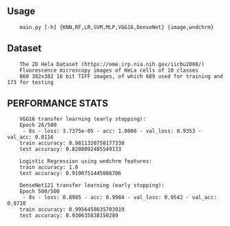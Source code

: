 
## Usage
        main.py [-h] {KNN,RF,LR,SVM,MLP,VGG16,DenseNet} {image,wndchrm}

## Dataset
        The 2D Hela Dataset (https://ome.irp.nia.nih.gov/iicbu2008/)
        Fluorescence microscopy images of HeLa cells of 10 classes
        860 382x382 16 bit TIFF images, of which 689 used for training and 173 for testing
        
## PERFORMANCE STATS
        VGG16 transfer learning (early stopping):
        Epoch 26/500
         - 8s - loss: 3.7375e-05 - acc: 1.0000 - val_loss: 0.9353 - val_acc: 0.8116
        train accuracy: 0.9811320758177338
        test accuracy: 0.8208092485549133
        
        Logistic Regression using wndchrm features:
        train accuracy: 1.0
        test accuracy: 0.9190751445086706
        
        DenseNet121 transfer learning (early stopping):
        Epoch 500/500
         - 8s - loss: 0.8985 - acc: 0.9984 - val_loss: 0.9542 - val_acc: 0.9710
        train accuracy: 0.9956458635703919
        test accuracy: 0.930635838150289
        
        
